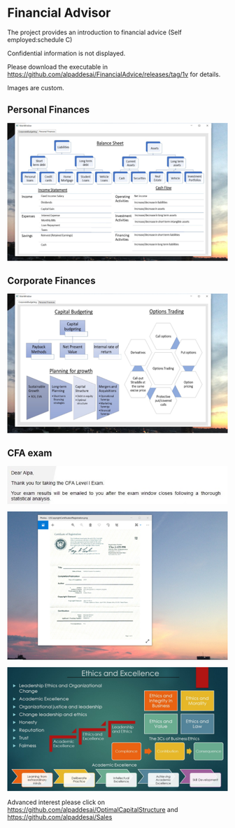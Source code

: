 # Financial Advisor

The project provides an introduction to financial advice (Self employed:schedule C) 

Confidential information is not displayed.

Please download the executable in https://github.com/alpaddesai/FinancialAdvice/releases/tag/1v for details.

Images are custom.


## Personal Finances
![image](PersonalFinances.png)

## Corporate Finances
![image](CorporateBudgeting.png)

## CFA exam
![image](CFAExam.jpg)

![image](USCopyrightCertificate.png)

![image](Ethics.jpg)

Advanced interest please click on https://github.com/alpaddesai/OptimalCapitalStructure and  https://github.com/alpaddesai/Sales

